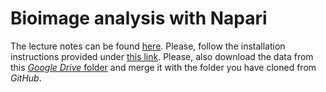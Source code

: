# Bioimage analysis with Napari


The lecture notes can be found [here](https://www.fabriziomusacchio.com/teaching/teaching_bioimage_analysis/). Please, follow the installation instructions provided under [this link](https://www.fabriziomusacchio.com/teaching/teaching_bioimage_analysis/01_napari_installation_guide). Please, also download the data from this [*Google Drive* folder](https://drive.google.com/drive/folders/1AkpM2K8_EXe9mC8NNRZEHHPl3Kxnr_E2?usp=sharing) and merge it with the folder you have cloned from *GitHub*.

